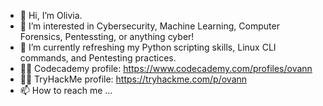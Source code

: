 - 👋 Hi, I’m Olivia.
- 👀 I’m interested in Cybersecurity, Machine Learning, Computer Forensics, Pentessting, or anything cyber!
- 🌱 I’m currently refreshing my Python scripting skills, Linux CLI commands, and Pentesting practices.
- 👩‍💻 Codecademy profile: https://www.codecademy.com/profiles/ovann
- 🕵️‍♀️ TryHackMe profile: https://tryhackme.com/p/ovann
- 📫 How to reach me ...

<!---
ovannnn/ovannnn is a ✨ special ✨ repository because its `README.md` (this file) appears on your GitHub profile.
You can click the Preview link to take a look at your changes.
--->
